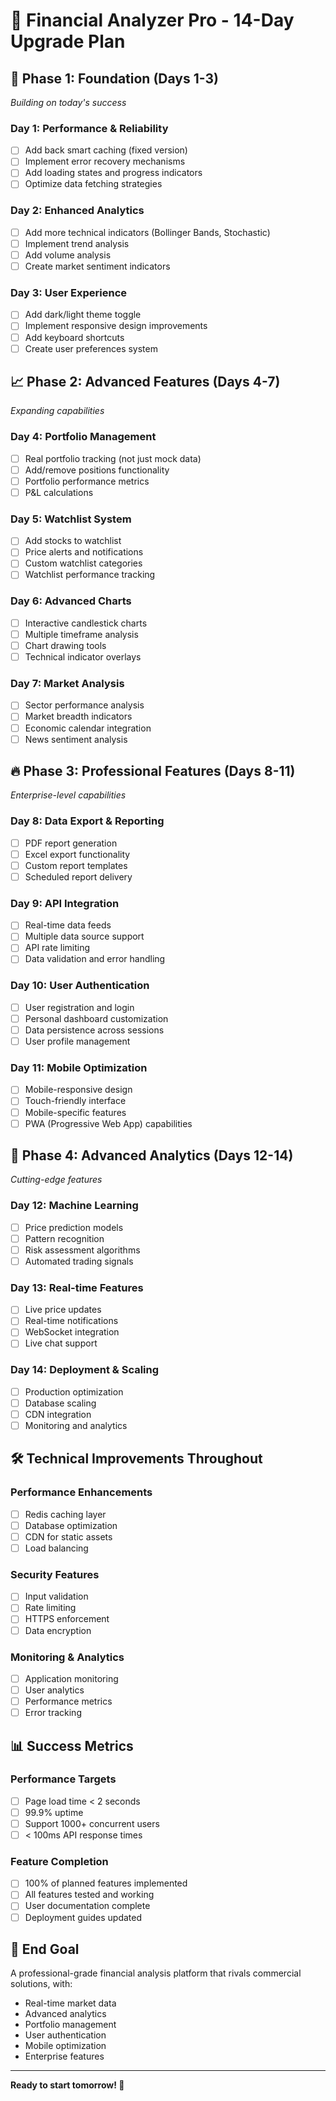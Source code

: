 # 🚀 Financial Analyzer Pro - 14-Day Upgrade Plan

## 📅 **Phase 1: Foundation (Days 1-3)**
*Building on today's success*

### **Day 1: Performance & Reliability**
- [ ] Add back smart caching (fixed version)
- [ ] Implement error recovery mechanisms
- [ ] Add loading states and progress indicators
- [ ] Optimize data fetching strategies

### **Day 2: Enhanced Analytics**
- [ ] Add more technical indicators (Bollinger Bands, Stochastic)
- [ ] Implement trend analysis
- [ ] Add volume analysis
- [ ] Create market sentiment indicators

### **Day 3: User Experience**
- [ ] Add dark/light theme toggle
- [ ] Implement responsive design improvements
- [ ] Add keyboard shortcuts
- [ ] Create user preferences system

## 📈 **Phase 2: Advanced Features (Days 4-7)**
*Expanding capabilities*

### **Day 4: Portfolio Management**
- [ ] Real portfolio tracking (not just mock data)
- [ ] Add/remove positions functionality
- [ ] Portfolio performance metrics
- [ ] P&L calculations

### **Day 5: Watchlist System**
- [ ] Add stocks to watchlist
- [ ] Price alerts and notifications
- [ ] Custom watchlist categories
- [ ] Watchlist performance tracking

### **Day 6: Advanced Charts**
- [ ] Interactive candlestick charts
- [ ] Multiple timeframe analysis
- [ ] Chart drawing tools
- [ ] Technical indicator overlays

### **Day 7: Market Analysis**
- [ ] Sector performance analysis
- [ ] Market breadth indicators
- [ ] Economic calendar integration
- [ ] News sentiment analysis

## 🔥 **Phase 3: Professional Features (Days 8-11)**
*Enterprise-level capabilities*

### **Day 8: Data Export & Reporting**
- [ ] PDF report generation
- [ ] Excel export functionality
- [ ] Custom report templates
- [ ] Scheduled report delivery

### **Day 9: API Integration**
- [ ] Real-time data feeds
- [ ] Multiple data source support
- [ ] API rate limiting
- [ ] Data validation and error handling

### **Day 10: User Authentication**
- [ ] User registration and login
- [ ] Personal dashboard customization
- [ ] Data persistence across sessions
- [ ] User profile management

### **Day 11: Mobile Optimization**
- [ ] Mobile-responsive design
- [ ] Touch-friendly interface
- [ ] Mobile-specific features
- [ ] PWA (Progressive Web App) capabilities

## 🎯 **Phase 4: Advanced Analytics (Days 12-14)**
*Cutting-edge features*

### **Day 12: Machine Learning**
- [ ] Price prediction models
- [ ] Pattern recognition
- [ ] Risk assessment algorithms
- [ ] Automated trading signals

### **Day 13: Real-time Features**
- [ ] Live price updates
- [ ] Real-time notifications
- [ ] WebSocket integration
- [ ] Live chat support

### **Day 14: Deployment & Scaling**
- [ ] Production optimization
- [ ] Database scaling
- [ ] CDN integration
- [ ] Monitoring and analytics

## 🛠️ **Technical Improvements Throughout**

### **Performance Enhancements**
- [ ] Redis caching layer
- [ ] Database optimization
- [ ] CDN for static assets
- [ ] Load balancing

### **Security Features**
- [ ] Input validation
- [ ] Rate limiting
- [ ] HTTPS enforcement
- [ ] Data encryption

### **Monitoring & Analytics**
- [ ] Application monitoring
- [ ] User analytics
- [ ] Performance metrics
- [ ] Error tracking

## 📊 **Success Metrics**

### **Performance Targets**
- [ ] Page load time < 2 seconds
- [ ] 99.9% uptime
- [ ] Support 1000+ concurrent users
- [ ] < 100ms API response times

### **Feature Completion**
- [ ] 100% of planned features implemented
- [ ] All features tested and working
- [ ] User documentation complete
- [ ] Deployment guides updated

## 🎉 **End Goal**
A professional-grade financial analysis platform that rivals commercial solutions, with:
- Real-time market data
- Advanced analytics
- Portfolio management
- User authentication
- Mobile optimization
- Enterprise features

---

**Ready to start tomorrow! 🚀**

